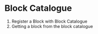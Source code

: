 # Block Catalogue

1. Register a Block with Block Catalogue
2. Getting a block from the block catalogue